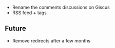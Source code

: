 - Rename the comments discussions on Giscus
- RSS feed + tags

## Future

- Remove redirects after a few months
